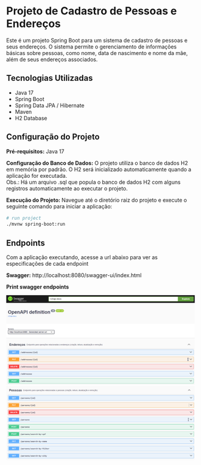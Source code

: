 # Projeto de Cadastro de Pessoas e Endereços
Este é um projeto Spring Boot para um sistema de cadastro de pessoas e seus endereços. 
O sistema permite o gerenciamento de informações básicas sobre pessoas, como nome, data de nascimento e nome da mãe, além de seus endereços associados.

## Tecnologias Utilizadas
- Java 17
- Spring Boot
- Spring Data JPA / Hibernate
- Maven
- H2 Database

## Configuração do Projeto

**Pré-requisitos:** Java 17  

**Configuração do Banco de Dados:** O projeto utiliza o banco de dados H2 em memória por padrão.
O H2 será inicializado automaticamente quando a aplicação for executada.  
Obs.: Há um arquivo .sql que popula o banco de dados H2 com alguns registros automaticamente ao executar o projeto.

**Execução do Projeto:** Navegue até o diretório raiz do projeto e execute o seguinte comando para iniciar a aplicação:
```bash
# run project
./mvnw spring-boot:run
```

## Endpoints

Com a aplicação executando, acesse a url abaixo para ver as especificações de cada endpoint

**Swagger:** http://localhost:8080/swagger-ui/index.html

**Print swagger endpoints**

![img.png](print_adresses_swagger.png)
![img_1.png](print_persons_swagger.png)